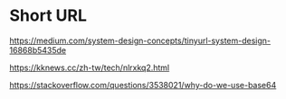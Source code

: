 # Short URL

https://medium.com/system-design-concepts/tinyurl-system-design-16868b5435de

https://kknews.cc/zh-tw/tech/nlrxkq2.html

https://stackoverflow.com/questions/3538021/why-do-we-use-base64
